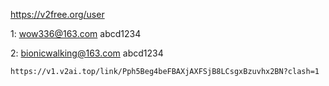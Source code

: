 https://v2free.org/user

1: wow336@163.com    abcd1234

2: bionicwalking@163.com    abcd1234

```
https://v1.v2ai.top/link/Pph5Beg4beFBAXjAXFSjB8LCsgxBzuvhx2BN?clash=1
```


